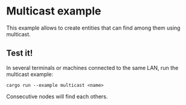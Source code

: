 # Multicast example
This example allows to create entities that can find among them using multicast.

## Test it!
In several terminals or machines connected to the same LAN, run the multicast example:
```
cargo run --example multicast <name>
```

Consecutive nodes will find each others.
